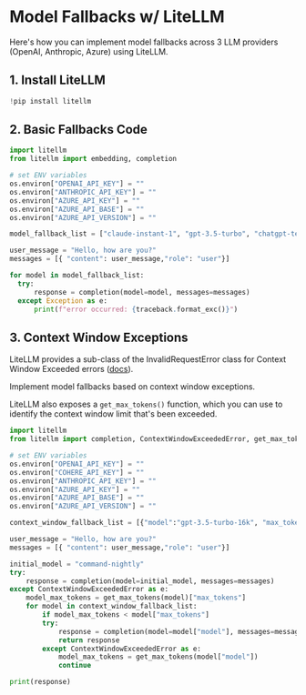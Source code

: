 # Model Fallbacks w/ LiteLLM

Here's how you can implement model fallbacks across 3 LLM providers (OpenAI, Anthropic, Azure) using LiteLLM. 

## 1. Install LiteLLM
```python 
!pip install litellm
```

## 2. Basic Fallbacks Code 
```python 
import litellm
from litellm import embedding, completion

# set ENV variables
os.environ["OPENAI_API_KEY"] = ""
os.environ["ANTHROPIC_API_KEY"] = ""
os.environ["AZURE_API_KEY"] = ""
os.environ["AZURE_API_BASE"] = ""
os.environ["AZURE_API_VERSION"] = ""

model_fallback_list = ["claude-instant-1", "gpt-3.5-turbo", "chatgpt-test"]

user_message = "Hello, how are you?"
messages = [{ "content": user_message,"role": "user"}]

for model in model_fallback_list:
  try:
      response = completion(model=model, messages=messages)
  except Exception as e:
      print(f"error occurred: {traceback.format_exc()}")
```

## 3. Context Window Exceptions 
LiteLLM provides a sub-class of the InvalidRequestError class for Context Window Exceeded errors ([docs](https://docs.litellm.ai/docs/exception_mapping)).

Implement model fallbacks based on context window exceptions. 

LiteLLM also exposes a `get_max_tokens()` function, which you can use to identify the context window limit that's been exceeded. 

```python 
import litellm
from litellm import completion, ContextWindowExceededError, get_max_tokens

# set ENV variables
os.environ["OPENAI_API_KEY"] = ""
os.environ["COHERE_API_KEY"] = ""
os.environ["ANTHROPIC_API_KEY"] = ""
os.environ["AZURE_API_KEY"] = ""
os.environ["AZURE_API_BASE"] = ""
os.environ["AZURE_API_VERSION"] = ""

context_window_fallback_list = [{"model":"gpt-3.5-turbo-16k", "max_tokens": 16385}, {"model":"gpt-4-32k", "max_tokens": 32768}, {"model": "claude-instant-1", "max_tokens":100000}]

user_message = "Hello, how are you?"
messages = [{ "content": user_message,"role": "user"}]

initial_model = "command-nightly"
try:
    response = completion(model=initial_model, messages=messages)
except ContextWindowExceededError as e:
    model_max_tokens = get_max_tokens(model)["max_tokens"]
    for model in context_window_fallback_list:
        if model_max_tokens < model["max_tokens"]
        try:
            response = completion(model=model["model"], messages=messages)
            return response
        except ContextWindowExceededError as e:
            model_max_tokens = get_max_tokens(model["model"])
            continue

print(response)
```